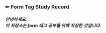 <p align="center">
  <h3>✏ Form Tag Study Record</h3>
</p>

<p align="center">
<h5>안녕하세요.<br>이 저장소는 form 태그 공부를 위해 저장한 것입니다.</h5>
</p>

